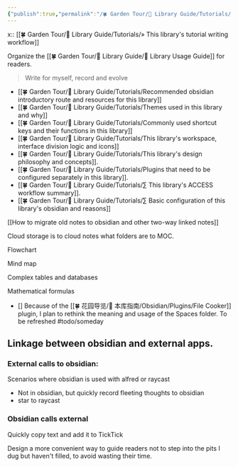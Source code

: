 ```yaml
---
{"publish":true,"permalink":"/🍀 Garden Tour/🧰 Library Guide/Tutorials/§ This Library's Obsidian User Manual.md","title":"§ This Library's Obsidian User Manual","created":"2022-08-05","modified":"2023-03-14","published":"2025-07-09T10:56:10.114+08:00","tags":["directory-note","todo/someday"],"cssclasses":""}
---
```


x:: [[🍀 Garden Tour/🧰 Library Guide/Tutorials/» This library's tutorial writing workflow]]

Organize the [[🍀 Garden Tour/🧰 Library Guide/🧰 Library Usage Guide]] for readers.

> Write for myself, record and evolve

- [[🍀 Garden Tour/🧰 Library Guide/Tutorials/Recommended obsidian introductory route and resources for this library]]
- [[🍀 Garden Tour/🧰 Library Guide/Tutorials/Themes used in this library and why]]
- [[🍀 Garden Tour/🧰 Library Guide/Tutorials/Commonly used shortcut keys and their functions in this library]]
- [[🍀 Garden Tour/🧰 Library Guide/Tutorials/This library's workspace, interface division logic and icons]]
- [[🍀 Garden Tour/🧰 Library Guide/Tutorials/This library's design philosophy and concepts]].
- [[🍀 Garden Tour/🧰 Library Guide/Tutorials/Plugins that need to be configured separately in this library]].
- [[🍀 Garden Tour/🧰 Library Guide/Tutorials/∑ This library's ACCESS workflow summary]].
- [[🍀 Garden Tour/🧰 Library Guide/Tutorials/∑ Basic configuration of this library's obsidian and reasons]]

[[How to migrate old notes to obsidian and other two-way linked notes]]

Cloud storage is to cloud notes what folders are to MOC.

Flowchart

Mind map

Complex tables and databases

Mathematical formulas

- [] Because of the [[🍀 花园导览/🧰 本库指南/Obsidian/Plugins/File Cooker]] plugin, I plan to rethink the meaning and usage of the Spaces folder. To be refreshed #todo/someday

## Linkage between obsidian and external apps.

### External calls to obsidian:

Scenarios where obsidian is used with alfred or raycast

- Not in obsidian, but quickly record fleeting thoughts to obsidian
- star to raycast

### Obsidian calls external

Quickly copy text and add it to TickTick

Design a more convenient way to guide readers not to step into the pits I dug but haven't filled, to avoid wasting their time. 